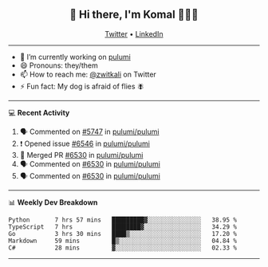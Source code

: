 <h2 align="center"> 👋 Hi there, I'm Komal 🧑🏾‍💻 </h2>
<p align="center">
    <a href="https://twitter.com/zwitkali">Twitter</a> •
    <a href="https://www.linkedin.com/in/komal-ali/">LinkedIn</a>
</p>

--------

- 🔭 I’m currently working on [pulumi](https://github.com/pulumi/pulumi)
- 😄 Pronouns: they/them
- 📫 How to reach me: [@zwitkali](https://twitter.com/zwitkali) on Twitter
- ⚡ Fun fact: My dog is afraid of flies 🪰

--------
💻 **Recent Activity**

<!--START_SECTION:activity-->
1. 🗣 Commented on [#5747](https://github.com/pulumi/pulumi/issues/5747) in [pulumi/pulumi](https://github.com/pulumi/pulumi)
2. ❗️ Opened issue [#6546](https://github.com/pulumi/pulumi/issues/6546) in [pulumi/pulumi](https://github.com/pulumi/pulumi)
3. 🎉 Merged PR [#6530](https://github.com/pulumi/pulumi/pull/6530) in [pulumi/pulumi](https://github.com/pulumi/pulumi)
4. 🗣 Commented on [#6530](https://github.com/pulumi/pulumi/issues/6530) in [pulumi/pulumi](https://github.com/pulumi/pulumi)
5. 🗣 Commented on [#6530](https://github.com/pulumi/pulumi/issues/6530) in [pulumi/pulumi](https://github.com/pulumi/pulumi)
<!--END_SECTION:activity-->

--------

📊 **Weekly Dev Breakdown**
<!--START_SECTION:waka-->
```text
Python       7 hrs 57 mins   █████████▓░░░░░░░░░░░░░░░   38.95 % 
TypeScript   7 hrs           ████████▓░░░░░░░░░░░░░░░░   34.29 % 
Go           3 hrs 30 mins   ████▒░░░░░░░░░░░░░░░░░░░░   17.20 % 
Markdown     59 mins         █▒░░░░░░░░░░░░░░░░░░░░░░░   04.84 % 
C#           28 mins         ▓░░░░░░░░░░░░░░░░░░░░░░░░   02.33 % 
```
<!--END_SECTION:waka-->

--------
